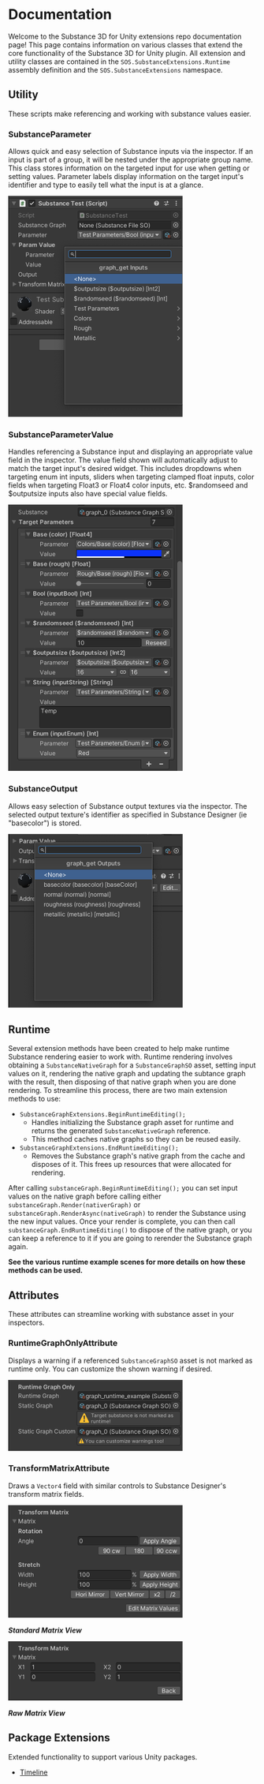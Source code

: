 # Documentation
Welcome to the Substance 3D for Unity extensions repo documentation page! This page contains information on various classes that extend the core functionality of the Substance 3D for Unity plugin. All extension and utility classes are contained in the `SOS.SubstanceExtensions.Runtime` assembly definition and the `SOS.SubstanceExtensions` namespace.

## Utility
These scripts make referencing and working with substance values easier.

### SubstanceParameter
Allows quick and easy selection of Substance inputs via the inspector. If an input is part of a group, it will be nested under the appropriate group name. This class stores information on the targeted input for use when getting or setting values. Parameter labels display information on the target input's identifier and type to easily tell what the input is at a glance.

<picture>
  <img alt="SubstanceParameter seaerch window" src="img/Inspectors/SubstanceParameter01.png" width="354" height="448">
</picture>

### SubstanceParameterValue
Handles referencing a Substance input and displaying an appropriate value field in the inspector. The value field shown will automatically adjust to match the target input's desired widget. This includes dropdowns when targeting enum int inputs, sliders when targeting clamped float inputs, color fields when targeting Float3 or Float4 color inputs, etc. $randomseed and $outputsize inputs also have special value fields.

<picture>
  <img alt="SubstanceParameterValues displaying various input controls." src="img/Inspectors/SubstanceParameterValue02.png" width="354" height="540">
</picture>

### SubstanceOutput
Allows easy selection of Substance output textures via the inspector. The selected output texture's identifier as specified in Substance Designer (ie "basecolor") is stored.

<picture>
  <img alt="SubstanceOutput search window" src="img/Inspectors/SubstanceOutput01.png" width="354" height="352">
</picture>

## Runtime
Several extension methods have been created to help make runtime Substance rendering easier to work with. Runtime rendering involves obtaining a `SubstanceNativeGraph` for a `SubstanceGraphSO` asset, setting input values on it, rendering the native graph and updating the subtance graph with the result, then disposing of that native graph when you are done rendering. To streamline this process, there are two main extension methods to use:

  - `SubstanceGraphExtensions.BeginRuntimeEditing();`
    - Handles initializing the Substance graph asset for runtime and returns the generated `SubstanceNativeGraph` reference.
    - This method caches native graphs so they can be reused easily.
  - `SubstanceGraphExtensions.EndRuntimeEditing();`
    - Removes the Substance graph's native graph from the cache and disposes of it. This frees up resources that were allocated for rendering.

After calling `substanceGraph.BeginRuntimeEditing();` you can set input values on the native graph before calling either `substanceGraph.Render(nativerGraph)` or `substanceGraph.RenderAsync(nativeGraph)` to render the Substance using the new input values. Once your render is complete, you can then call `substanceGraph.EndRuntimeEditing()` to dispose of the native graph, or you can keep a reference to it if you are going to rerender the Substance graph again.

**See the various runtime example scenes for more details on how these methods can be used.**

## Attributes
These attributes can streamline working with substance asset in your inspectors.

### RuntimeGraphOnlyAttribute
Displays a warning if a referenced `SubstanceGraphSO` asset is not marked as runtime only. You can customize the shown warning if desired.

<picture>
  <img alt="RuntimeGraphOnly fields" src="img/Inspectors/Attributes/AttributeRuntimeGraphOnly.png" width="354" height="144">
</picture>

### TransformMatrixAttribute
Draws a `Vector4` field with similar controls to Substance Designer's transform matrix fields.

<picture>
  <img alt="RuntimeGraphOnly fields" src="img/Inspectors/Attributes/AttributeTransformMatrix01.png" width="354" height="228">
</picture>

***Standard Matrix View***

<picture>
  <img alt="RuntimeGraphOnly fields" src="img/Inspectors/Attributes/AttributeTransformMatrix02.png" width="354" height="120">
</picture>

***Raw Matrix View***

## Package Extensions

Extended functionality to support various Unity packages.

 - [Timeline](extensions/timeline/index.md)
